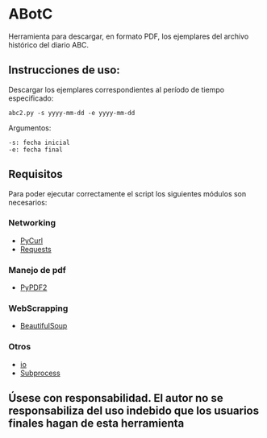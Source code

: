 # ABotC

Herramienta para descargar, en formato PDF, los ejemplares del archivo histórico del diario ABC.

## Instrucciones de uso: 
Descargar los ejemplares correspondientes al período de tiempo especificado:
```
abc2.py -s yyyy-mm-dd -e yyyy-mm-dd
```
Argumentos:

    -s: fecha inicial
    -e: fecha final

## Requisitos
Para poder ejecutar correctamente el script los siguientes módulos son necesarios:
### Networking
* [PyCurl](http://pycurl.io/)
* [Requests](http://docs.python-requests.org/en/master/)
### Manejo de pdf
* [PyPDF2](https://github.com/mstamy2/PyPDF2)
### WebScrapping
* [BeautifulSoup](https://www.crummy.com/software/BeautifulSoup/bs4/doc/)
### Otros
* [io](https://docs.python.org/2/library/io.html)
* [Subprocess](https://docs.python.org/2/library/subprocess.html)

## Úsese con responsabilidad. El autor no se responsabiliza del uso indebido que los usuarios finales hagan de esta herramienta